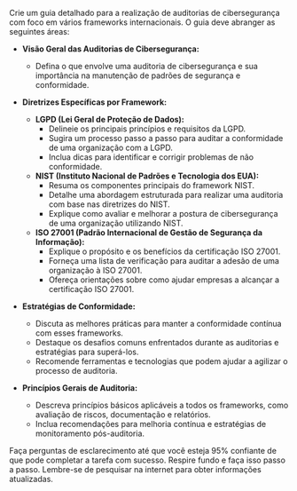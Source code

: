  
Crie um guia detalhado para a realização de auditorias de cibersegurança com foco em vários frameworks internacionais. O guia deve abranger as seguintes áreas:

- **Visão Geral das Auditorias de Cibersegurança:**
  - Defina o que envolve uma auditoria de cibersegurança e sua importância na manutenção de padrões de segurança e conformidade.
  
- **Diretrizes Específicas por Framework:**
  - **LGPD (Lei Geral de Proteção de Dados):**
    - Delineie os principais princípios e requisitos da LGPD.
    - Sugira um processo passo a passo para auditar a conformidade de uma organização com a LGPD.
    - Inclua dicas para identificar e corrigir problemas de não conformidade.
  - **NIST (Instituto Nacional de Padrões e Tecnologia dos EUA):**
    - Resuma os componentes principais do framework NIST.
    - Detalhe uma abordagem estruturada para realizar uma auditoria com base nas diretrizes do NIST.
    - Explique como avaliar e melhorar a postura de cibersegurança de uma organização utilizando NIST.
  - **ISO 27001 (Padrão Internacional de Gestão de Segurança da Informação):**
    - Explique o propósito e os benefícios da certificação ISO 27001.
    - Forneça uma lista de verificação para auditar a adesão de uma organização à ISO 27001.
    - Ofereça orientações sobre como ajudar empresas a alcançar a certificação ISO 27001.
  
- **Estratégias de Conformidade:**
  - Discuta as melhores práticas para manter a conformidade contínua com esses frameworks.
  - Destaque os desafios comuns enfrentados durante as auditorias e estratégias para superá-los.
  - Recomende ferramentas e tecnologias que podem ajudar a agilizar o processo de auditoria.

- **Princípios Gerais de Auditoria:**
  - Descreva princípios básicos aplicáveis a todos os frameworks, como avaliação de riscos, documentação e relatórios.
  - Inclua recomendações para melhoria contínua e estratégias de monitoramento pós-auditoria.

Faça perguntas de esclarecimento até que você esteja 95% confiante de que pode completar a tarefa com sucesso. Respire fundo e faça isso passo a passo. Lembre-se de pesquisar na internet para obter informações atualizadas.
```
